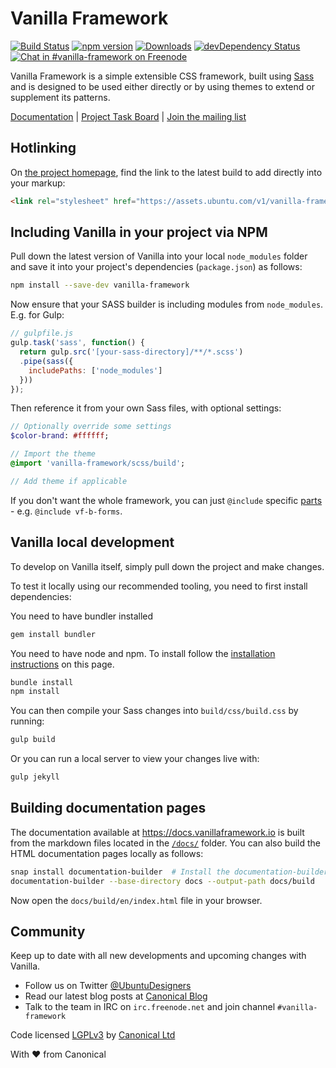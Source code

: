 # Vanilla Framework

[![Build Status](https://travis-ci.org/vanilla-framework/vanilla-framework.svg?branch=master)](https://travis-ci.org/vanilla-framework/vanilla-framework)
[![npm version](https://badge.fury.io/js/vanilla-framework.svg)](http://badge.fury.io/js/vanilla-framework)
[![Downloads](http://img.shields.io/npm/dm/vanilla-framework.svg)](https://www.npmjs.com/package/vanilla-framework)
[![devDependency Status](https://david-dm.org/vanilla-framework/vanilla-framework/dev-status.svg)](https://david-dm.org/vanilla-framework/vanilla-framework#info=devDependencies)
[![Chat in #vanilla-framework on Freenode](https://img.shields.io/badge/chat-%23vanilla--framework-blue.svg)](http://webchat.freenode.net/?channels=vanilla-framework)

Vanilla Framework is a simple extensible CSS framework, built using [Sass](http://sass-lang.com/) and is designed to be used either directly or by using themes to extend or supplement its patterns.

[Documentation](https://docs.vanillaframework.io) |
[Project Task Board](https://waffle.io/vanilla-framework/vanilla-framework) | [Join the mailing list](https://lists.ubuntu.com/mailman/listinfo/vanilla-framework)

## Hotlinking

On [the project homepage](http://vanilla-framework.github.io/vanilla-framework), find the link to the latest build to add directly into your markup:

``` html
<link rel="stylesheet" href="https://assets.ubuntu.com/v1/vanilla-framework-version-x.x.x.min.css" />
```

## Including Vanilla in your project via NPM

Pull down the latest version of Vanilla into your local `node_modules` folder
and save it into your project's dependencies (`package.json`) as follows:

``` bash
npm install --save-dev vanilla-framework
```

Now ensure that your SASS builder is including modules from `node_modules`. E.g. for Gulp:

``` javascript
// gulpfile.js
gulp.task('sass', function() {
  return gulp.src('[your-sass-directory]/**/*.scss')
  .pipe(sass({
    includePaths: ['node_modules']
  }))
});
```

Then reference it from your own Sass files, with optional settings:

``` sass
// Optionally override some settings
$color-brand: #ffffff;

// Import the theme
@import 'vanilla-framework/scss/build';

// Add theme if applicable
```

If you don't want the whole framework, you can just `@include` specific [parts](scss) - e.g. `@include vf-b-forms`.

## Vanilla local development

To develop on Vanilla itself, simply pull down the project and make changes.

To test it locally using our recommended tooling, you need to first install dependencies:

You need to have bundler installed

``` bash
gem install bundler
```

You need to have node and npm. To install follow the [installation instructions](https://docs.npmjs.com/getting-started/installing-node) on this page.

``` bash
bundle install
npm install
```

You can then compile your Sass changes into `build/css/build.css` by running:

``` bash
gulp build
```

Or you can run a local server to view your changes live with:

``` bash
gulp jekyll
```

## Building documentation pages

The documentation available at <https://docs.vanillaframework.io> is built from
the markdown files located in the [`/docs/`](/docs) folder. You can also build the
HTML documentation pages locally as follows:

``` bash
snap install documentation-builder  # Install the documentation-builder tool
documentation-builder --base-directory docs --output-path docs/build
```

Now open the `docs/build/en/index.html` file in your browser.

## Community

Keep up to date with all new developments and upcoming changes with Vanilla.

- Follow us on Twitter [@UbuntuDesigners](http://twitter.com/ubuntudesigners)
- Read our latest blog posts at [Canonical Blog](http://design.canonical.com/topic/development/)
- Talk to the team in IRC on <code>irc.freenode.net</code> and join channel <code>#vanilla-framework</code>

Code licensed [LGPLv3](http://opensource.org/licenses/lgpl-3.0.html) by [Canonical Ltd](http://www.canonical.com/)

With ♥ from Canonical
